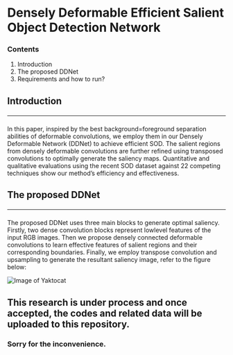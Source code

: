 # Densely Deformable Efficient Salient Object Detection Network

### Contents
1. Introduction
2. The proposed DDNet
3. Requirements and how to run?

## Introduction <hr>
In this paper, inspired by the best background=foreground separation abilities of deformable convolutions, we employ them in our Densely Deformable Network
(DDNet) to achieve efficient SOD. The salient regions from densely deformable convolutions are
further refined using transposed convolutions to optimally generate the saliency maps. Quantitative
and qualitative evaluations using the recent SOD
dataset against 22 competing techniques show our
method’s efficiency and effectiveness.

## The proposed DDNet <hr>
The proposed DDNet uses three main blocks to generate optimal saliency. Firstly, two dense convolution blocks represent lowlevel features of the input RGB images. Then we propose densely connected deformable convolutions to learn effective features of salient regions and their corresponding boundaries. Finally, we employ transpose convolution and upsampling to generate the resultant saliency image, refer to the figure below:

![Image of Yaktocat](https://github.com/tanveer-hussain/EfficientSOD/blob/main/Figures/Framework-V1.png)




## This research is under process and once accepted, the codes and related data will be uploaded to this repository.
### Sorry for the inconvenience.
